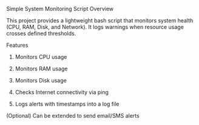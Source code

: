 Simple System Monitoring Script
Overview

This project provides a lightweight bash script that monitors system health (CPU, RAM, Disk, and Network).
It logs warnings when resource usage crosses defined thresholds.

Features

1. Monitors CPU usage

2. Monitors RAM usage

3. Monitors Disk usage

4. Checks Internet connectivity via ping

5. Logs alerts with timestamps into a log file

 (Optional) Can be extended to send email/SMS alerts

